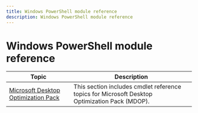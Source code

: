 ```yaml
---
title: Windows PowerShell module reference
description: Windows PowerShell module reference
---
```


# Windows PowerShell module reference

| Topic | Description |
| - | - |
| [Microsoft Desktop Optimization Pack](mdop/index.md) | This section includes cmdlet reference topics for Microsoft Desktop Optimization Pack (MDOP). |